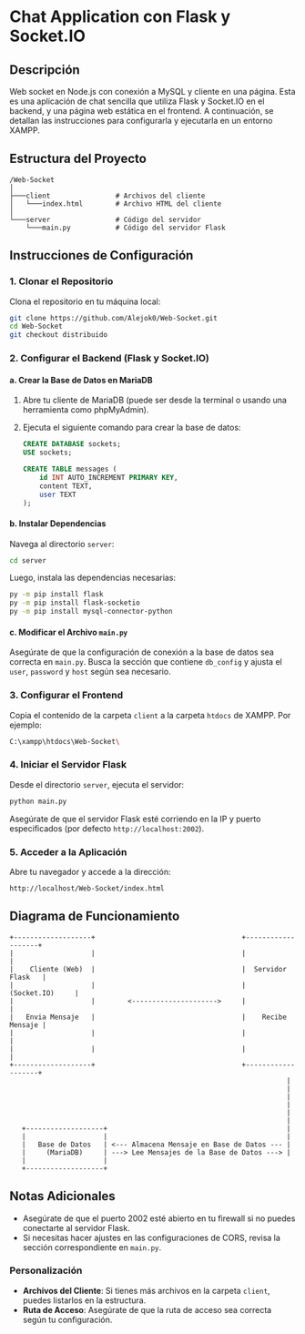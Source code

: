 # Chat Application con Flask y Socket.IO

## Descripción

Web socket en Node.js con conexión a MySQL y cliente en una página. Esta es una aplicación de chat sencilla que utiliza Flask y Socket.IO en el backend, y una página web estática en el frontend. A continuación, se detallan las instrucciones para configurarla y ejecutarla en un entorno XAMPP.

## Estructura del Proyecto

```
/Web-Socket
│
├───client                # Archivos del cliente
│   └───index.html        # Archivo HTML del cliente
│
└───server                # Código del servidor
    └───main.py           # Código del servidor Flask
```

## Instrucciones de Configuración

### 1. Clonar el Repositorio

Clona el repositorio en tu máquina local:

```bash
git clone https://github.com/Alejok0/Web-Socket.git
cd Web-Socket
git checkout distribuido
```

### 2. Configurar el Backend (Flask y Socket.IO)

#### a. Crear la Base de Datos en MariaDB

1. Abre tu cliente de MariaDB (puede ser desde la terminal o usando una herramienta como phpMyAdmin).
2. Ejecuta el siguiente comando para crear la base de datos:

   ```sql
   CREATE DATABASE sockets;
   USE sockets;

   CREATE TABLE messages (
       id INT AUTO_INCREMENT PRIMARY KEY,
       content TEXT,
       user TEXT
   );
   ```

#### b. Instalar Dependencias

Navega al directorio `server`:

```bash
cd server
```

Luego, instala las dependencias necesarias:

```bash
py -m pip install flask
py -m pip install flask-socketio
py -m pip install mysql-connector-python
```

#### c. Modificar el Archivo `main.py`

Asegúrate de que la configuración de conexión a la base de datos sea correcta en `main.py`. Busca la sección que contiene `db_config` y ajusta el `user`, `password` y `host` según sea necesario.

### 3. Configurar el Frontend

Copia el contenido de la carpeta `client` a la carpeta `htdocs` de XAMPP. Por ejemplo:

```bash
C:\xampp\htdocs\Web-Socket\
```

### 4. Iniciar el Servidor Flask

Desde el directorio `server`, ejecuta el servidor:

```bash
python main.py
```

Asegúrate de que el servidor Flask esté corriendo en la IP y puerto especificados (por defecto `http://localhost:2002`).

### 5. Acceder a la Aplicación

Abre tu navegador y accede a la dirección:

```
http://localhost/Web-Socket/index.html
```

## Diagrama de Funcionamiento

```
+-------------------+                                    +-------------------+
|                   |                                    |                   |
|    Cliente (Web)  |                                    |  Servidor Flask   |
|                   |                                    |   (Socket.IO)     |
|                   |        <--------------------->     |                   |
|   Envia Mensaje   |                                    |    Recibe Mensaje |
|                   |                                    |                   |
|                   |                                    |                   |
+-------------------+                                    +-------------------+
                                                                    |
                                                                    |
                                                                    |
                                                                    |
                                                                    |
                                                                    |
   +-------------------+                                            |
   |                   |                                            |
   |   Base de Datos   | <--- Almacena Mensaje en Base de Datos --- |
   |     (MariaDB)     | ---> Lee Mensajes de la Base de Datos ---> |
   |                   |                                 
   +-------------------+                                 
```

## Notas Adicionales

- Asegúrate de que el puerto 2002 esté abierto en tu firewall si no puedes conectarte al servidor Flask.
- Si necesitas hacer ajustes en las configuraciones de CORS, revisa la sección correspondiente en `main.py`.

### Personalización

- **Archivos del Cliente**: Si tienes más archivos en la carpeta `client`, puedes listarlos en la estructura.
- **Ruta de Acceso**: Asegúrate de que la ruta de acceso sea correcta según tu configuración.

